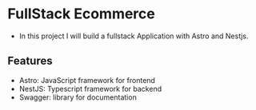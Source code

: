 # FullStack Ecommerce

- In this project I will build a fullstack Application with Astro and Nestjs.

## Features

- Astro: JavaScript framework for frontend
- NestJS: Typescript framework for backend
- Swagger: library for documentation